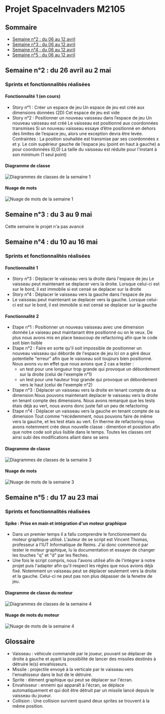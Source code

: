 # Projet SpaceInvaders M2105

## Sommaire
- [Semaine n°2 : du 06 au 12 avril](#semaine2)
- [Semaine n°3 : du 06 au 12 avril](#semaine3)
- [Semaine n°4 : du 06 au 12 avril](#semaine4)
- [Semaine n°5 : du 06 au 12 avril](#semaine5) 


## Semaine n°2 : du 26 avril au 2 mai <a id='semaine2'> <a/>
### Sprints et fonctionnalités réalisées 
#### Fonctionnalité 1 (en cours)
- Story n°1 : Créer un espace de jeu
Un espace de jeu est créé aux dimensions données (2D) Cet espace de jeu est vide
- Story n°2 : Positionner un nouveau vaisseau dans l’espace de jeu
Un nouveau vaisseau est créé Le vaisseau est positionné aux coordonnées transmises Si un nouveau vaisseau essaye d’être positionné en dehors des limites de l’espace jeu, alors une exception devra être levée. Contraintes : La position souhaitée est transmise par ses coordonnées x et y. Le coin supérieur gauche de l’espace jeu (point en haut à gauche) a pour coordonnées (0,0) La taille du vaisseau est réduite pour l'instant à son minimum (1 seul point)

#### Diagramme de classe
![Diagrammes de classes de la semaine 1](images/Semaine2Diagramme.png)

#### Nuage de mots
![Nuage de mots de la semaine 1](images/Semaine2Nuage.png)


## Semaine n°3 : du 3 au 9 mai <a id='semaine3'> <a/>

Cette semaine le projet n'a pas avancé

## Semaine n°4 : du 10 au 16 mai <a id='semaine4'> <a/>
### Sprints et fonctionnalités réalisées 
#### Fonctionnalité 1 
- Story n°3 : Déplacer le vaisseau vers la droite dans l'espace de jeu
Le vaisseau peut maintenant se deplacer vers la droite. Lorsque celui-ci est sur le bord, il est immobile si est censé se deplacer sur la droite
- Story n°4 : Déplacer le vaisseau vers la gauche dans l'espace de jeu
- Le vaisseau peut maintenant se deplacer vers la gauche. Lorsque celui-ci est sur le bord, il est immobile si est censé se deplacer sur la gauche

#### Fonctionnalité 2
- Etape n°1 : Positionner un nouveau vaisseau avec une dimension donnée
Le vaiseau peut maintanant être positionné ou on le veux. De plus nous avons mis en place beaucoup de refactoring afin que le code soit bien lisible
- Etape n°2 : Faire en sorte qu'il soit impossible de positionner un nouveau vaisseau qui déborde de l'espace de jeu
Ici on a géré deux potentielle "erreur" afin que le vaisseau soit toujours bien positionné. Nous avons vu en effet que nous avions que 2 cas a tester :
  - un test pour une longueur trop grande qui provoque un débordement sur la droite (celui de l'exemple n°1)
  - un test pour une hauteur trop grande qui provoque un débordement vers le haut (celui de l'exemple n°2)
- Etape n°3 : Déplacer un vaisseau vers la droite en tenant compte de sa dimension
Nous pouvons maintenant deplacer le vaisseau vers la droite en tenant compte des dimensions. Nous avons remarqué que les tests étais déjà au vert, nous avons donc juste fait un peu de refactoring
- Etape n°4 : Déplacer un vaisseau vers la gauche en tenant compte de sa dimension
Tout comme ^récédemment, nous pouvons faire de même vers la gauche, et les test étais au vert. 
En therme de refactoring nous avons notemment crée deux nouvelle classe : dimention et posistion afin que notre code soit plus lisible dans le temps. Toutes les classes ont ainsi subi des modifications allant dans se sens

#### Diagramme de classe

![Diagrammes de classes de la semaine 3](images/Semaine3Diagramme.png)

#### Nuage de mots
![Nuage de mots de la semaine 3](images/Semaine3Nuage.png)

## Semaine n°5 : du 17 au 23 mai <a id='semaine5'> <a/>
### Sprints et fonctionnalités réalisées 
#### Spike : Prise en main et intégration d'un moteur graphique
- Dans un premier temps il a fallu comprendre le fonctionnement du moteur graphique utilisé. L'auteur de se script est Vincent Thomas, professeur a l'IUT Informatique de Reims.  J'ai donc commencé par tester le moteur graphique, lu la documentation et essayer de changer les touches "q" et "d" par les fleches.
- Une fois le script compris, nous l'avons utilisé afin de l'intégrer à notre projet puis l'adapter afin qu'il respect les règles que nous avions déjà fixé. Notemment un vaisseau peut se déplacer seulement vers la droite et la gauche. Celui-ci ne peut pas non plus dépasser de la fenetre de jeu. 

#### Diagramme de classe du moteur

![Diagrammes de classes de la semaine 4](images/Semaine4Diagramme.PNG)

#### Nuage de mots du moteur
![Nuage de mots de la semaine 4](images/Semaine4Nuage.png)

## Glossaire
- Vaisseau : véhicule commandé par le joueur, pouvant se déplacer de droite à gauche et ayant la possibilité de lancer des missiles destinés à détruire le(s) envahisseurs. 
- Missile : projectile envoyé à la verticale par le vaisseau vers l'envahisseur dans le but de le détruire.
- Sprite : élément graphique qui peut se déplacer sur l'écran.
- Envahisseur : ennemi qui apparaît à l'écran, se déplace automatiquement et qui doit être détruit par un missile lancé depuis le vaisseau du joueur.
- Collision : Une collision survient quand deux sprites se trouvent à la même position.




